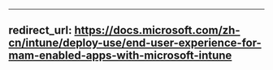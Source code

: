 ---
redirect_url: https://docs.microsoft.com/zh-cn/intune/deploy-use/end-user-experience-for-mam-enabled-apps-with-microsoft-intune
-----


<!--HONumber=Oct16_HO3-->



